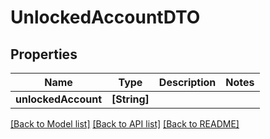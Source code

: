 # UnlockedAccountDTO

## Properties
Name | Type | Description | Notes
------------ | ------------- | ------------- | -------------
**unlockedAccount** | **[String]** |  | 

[[Back to Model list]](../README.md#documentation-for-models) [[Back to API list]](../README.md#documentation-for-api-endpoints) [[Back to README]](../README.md)


